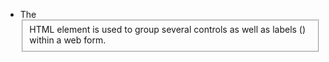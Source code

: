 - The [<fieldset>](https://developer.mozilla.org/en-US/docs/Web/HTML/Element/fieldset) HTML element is used to group several controls as well as labels (<label>) within a web form.